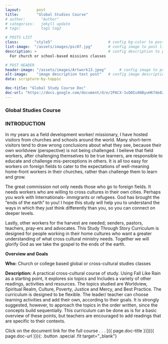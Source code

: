 ```yaml
---
layout:       post
title:        "Global Studies Course"
# author:       "Author"
# categories:   jekyll update
# tags:         tag1 tag2

# POSTS LIST
class:       "style5"                         # config bg-color to post list card (1..6)
list-image:  "/assets/images/pic07.jpg"       # config image to post list card (1..6)
description: >                                # config description to post list card
  For church or school-based missions classes

# POST HEADER
header-image: "/assets/images/Artwork13.jpeg"      # config image to post header
alt-image:    "image description test post"   # config image description to alt att.
data: scripture-by-toppic

doc-title: "Global Study Course Doc"
doc-url: "https://docs.google.com/document/d/e/2PACX-1vQ0Iu98ByuH67de8ZOOpRV87IPrXEN8_ZPqQUW2mnZ6asRfILTx_AqSPgfAVaqAdbItL4Wau86C65wi/pub"
---
```

### Global Studies Course


### INTRODUCTION
In my years as a field development worker/ missionary, I have hosted visitors from churches and schools around the world. Many short-term visitors tend to draw wrong conclusions about what they see, because their own worldview (perspective) is not being challenged. I believe that field workers, after challenging themselves to be true learners, are responsible to educate and challenge mis-perceptions in others. It is all too easy for workers on foreign fields to cater to the expectations of well-meaning home-front workers in their churches, rather than challenge them to learn and grow.

The great commission not only needs those who go to foreign fields. It needs workers who are willing to cross cultures in their own cities. Perhaps you work with Internationals- immigrants or refugees. God has brought the “ends of the earth” to you! I hope this study will help you to understand the ways in which they just think differently than you, so you can connect on deeper levels. 

Lastly, other workers for the harvest are needed; senders, pastors, teachers, pray-ers and advocates. This Study Through Story Curriculum is designed for people working in their home cultures who want a greater understanding of what cross cultural ministry needs. Together we will glorify God as we take the gospel to the ends of the earth.

**Overview and Goals**

**Who:** Church or college based global or cross-cultural studies classes

**Description:** A practical cross-cultural course of study. Using Fall Like Rain as a starting point, it explores six topics and Includes a variety of other readings, activities and resources. The topics studied are Worldview, Spiritual Realm, Culture, Poverty, Justice and Mercy, and Best Practice. The curriculum is designed to be flexible. The leader/ teacher can choose learning activities and add their own, according to their goals. It is strongly suggested, however, to approach the topics in the order written, since the concepts build sequentially. This curriculum can be done as is for a basic overview of these points, but teachers are encouraged to add readings that are specific to their contexts.

Click on the document link for the full course . . .
[{{ page.doc-title }}]({{ page.doc-url }}){: .button .special .fit target="_blank"}

